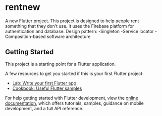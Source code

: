 # rentnew

A new Flutter project.
This project is designed to help people rent something that they don't use. It uses the Firebase platform for authentication and database.
Design pattern:
-Singleton
-Service locator
-Composition-based software architecture

## Getting Started

This project is a starting point for a Flutter application.

A few resources to get you started if this is your first Flutter project:

- [Lab: Write your first Flutter app](https://docs.flutter.dev/get-started/codelab)
- [Cookbook: Useful Flutter samples](https://docs.flutter.dev/cookbook)

For help getting started with Flutter development, view the
[online documentation](https://docs.flutter.dev/), which offers tutorials,
samples, guidance on mobile development, and a full API reference.
